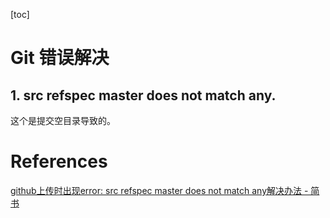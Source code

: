 
[toc]

# Git 错误解决

## 1. src refspec master does not match any.

这个是提交空目录导致的。

# References
[github上传时出现error: src refspec master does not match any解决办法 - 简书](https://www.jianshu.com/p/8d26730386f3)
